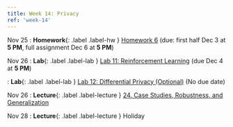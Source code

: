 ```yaml
---
title: Week 14: Privacy
ref: 'week-14'
---
```


Nov 25
: **Homework**{: .label .label-hw } [Homework 6](https://data102.datahub.berkeley.edu/hub/user-redirect/git-pull?repo=https%3A%2F%2Fgithub.com%2Fds-102%2Ffa24-materials&urlpath=lab%2Ftree%2Ffa24-materials%2Fhomework%2Fhw06%2Fhw6.pdf&branch=main) (due: first half Dec 3 at **5 PM**, full assignment Dec 6 at **5 PM**)

Nov 26
: **Lab**{: .label .label-lab } [Lab 11: Reinforcement Learning](https://data102.datahub.berkeley.edu/hub/user-redirect/git-pull?repo=https%3A%2F%2Fgithub.com%2Fds-102%2Ffa24-materials&urlpath=lab%2Ftree%2Ffa24-materials%2Flab%2Flab11%2Flab11.ipynb&branch=main) (due Dec 4 at **5 PM**)

: **Lab**{: .label .label-lab } [Lab 12: Differential Privacy (Optional)](https://data102.datahub.berkeley.edu/hub/user-redirect/git-pull?repo=https%3A%2F%2Fgithub.com%2Fds-102%2Ffa24-materials&urlpath=lab%2Ftree%2Ffa24-materials%2Flab%2Flab12%2Flab12.ipynb&branch=main) (No due date)

Nov 26
: **Lecture**{: .label .label-lecture } [24. Case Studies, Robustness, and Generalization](lecture/lec24)

Nov 28
: **Lecture**{: .label .label-lecture } Holiday
